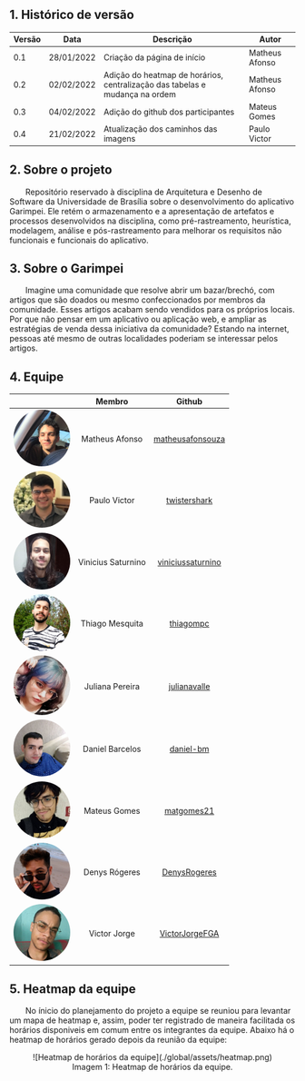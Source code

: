 ## 1. Histórico de versão

<center>

| Versão | Data       | Descrição                                           | Autor        |
| ------ | ---------- | --------------------------------------------------- | ------------ |
| 0.1    | 28/01/2022 | Criação da página de início | Matheus Afonso |
| 0.2    | 02/02/2022 | Adição do heatmap de horários, centralização das tabelas e mudança na ordem | Matheus Afonso |
| 0.3    | 04/02/2022 | Adição do github dos participantes | Mateus Gomes |
| 0.4    | 21/02/2022 | Atualização dos caminhos das imagens | Paulo Victor |

</center>

## 2. Sobre o projeto

&emsp;&emsp;Repositório reservado à disciplina de Arquitetura e Desenho de Software da Universidade de Brasília sobre o desenvolvimento do aplicativo Garimpei. Ele retém o armazenamento e a apresentação de artefatos e processos desenvolvidos na disciplina, como pré-rastreamento, heurística, modelagem, análise e pós-rastreamento para melhorar os requisitos não funcionais e funcionais do aplicativo.

## 3. Sobre o Garimpei

&emsp;&emsp;Imagine uma comunidade que resolve abrir um bazar/brechó, com artigos que são doados ou mesmo confeccionados por membros da comunidade. Esses artigos acabam sendo vendidos para os próprios locais. Por que não pensar em um aplicativo ou aplicação web, e ampliar as estratégias de venda dessa iniciativa da comunidade? Estando na internet, pessoas até mesmo de outras localidades poderiam se interessar pelos artigos.

## 4. Equipe

<center>

|                                                      | Membro             | Github            |
| :----------------------------------------------------: | :------------------: | :-----------------: |
| <img src="./global/assets/afonso.jpeg" width="100" style="border-radius: 50%" /> | Matheus Afonso | [matheusafonsouza](https://github.com/matheusafonsouza) |
| <img src="./global/assets/paulo.jpeg" width="100" style="border-radius: 50%" /> | Paulo Victor | [twistershark](https://github.com/twistershark) |
| <img src="./global/assets/vinicius.jpeg" width="100" style="border-radius: 50%" /> | Vinicius Saturnino | [viniciussaturnino](https://github.com/viniciussaturnino) |
| <img src="./global/assets/thiago.jpeg" width="100" style="border-radius: 50%" /> | Thiago Mesquita | [thiagompc](https://github.com/thiagompc) |
| <img src="./global/assets/juliana.jpeg" width="100" style="border-radius: 50%" /> | Juliana Pereira | [julianavalle](https://github.com/julianavalle) |
| <img src="./global/assets/daniel.jpg" width="100" style="border-radius: 50%" /> | Daniel Barcelos | [daniel-bm](https://github.com/daniel-bm) |
| <img src="./global/assets/gomes.jpeg" width="100" style="border-radius: 50%" /> | Mateus Gomes | [matgomes21](https://github.com/matgomes21) |
| <img src="./global/assets/denys.jpg" width="100" style="border-radius: 50%" /> | Denys Rógeres | [DenysRogeres](https://github.com/DenysRogeres) |
| <img src="./global/assets/victor.jpg" width="100" style="border-radius: 50%" /> | Victor Jorge | [VictorJorgeFGA](https://github.com/VictorJorgeFGA) |

</center>

## 5. Heatmap da equipe

&emsp;&emsp;No ínicio do planejamento do projeto a equipe se reuniou para levantar um mapa de heatmap e, assim, poder ter registrado de maneira facilitada os horários disponiveis em comum entre os integrantes da equipe. Abaixo há o heatmap de horários gerado depois da reunião da equipe:

<center>
![Heatmap de horários da equipe](./global/assets/heatmap.png)

<figcaption>Imagem 1: Heatmap de horários da equipe.</figcaption>
</center>

